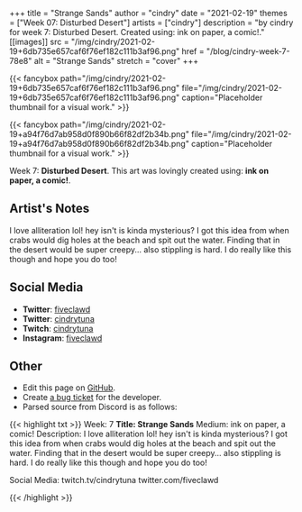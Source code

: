 +++
title =       "Strange Sands"
author =      "cindry"
date =        "2021-02-19"
themes =      ["Week 07: Disturbed Desert"]
artists =     ["cindry"]
description = "by cindry for week 7: Disturbed Desert. Created using: ink on paper,  a comic!."
[[images]]
              src = "/img/cindry/2021-02-19+6db735e657caf6f76ef182c111b3af96.png"
              href = "/blog/cindry-week-7-78e8"
              alt = "Strange Sands"
              stretch = "cover"
+++


{{< fancybox path="/img/cindry/2021-02-19+6db735e657caf6f76ef182c111b3af96.png" file="/img/cindry/2021-02-19+6db735e657caf6f76ef182c111b3af96.png" caption="Placeholder thumbnail for a visual work." >}}

{{< fancybox path="/img/cindry/2021-02-19+a94f76d7ab958d0f890b66f82df2b34b.png" file="/img/cindry/2021-02-19+a94f76d7ab958d0f890b66f82df2b34b.png" caption="Placeholder thumbnail for a visual work." >}}


Week 7: **Disturbed Desert**. This art was lovingly created using: **ink on paper,  a comic!**.

## Artist's Notes

I love alliteration lol!
hey isn't is kinda mysterious? I got this idea from when crabs would dig holes at the beach and spit out the water. Finding that in the desert would be super creepy... also stippling is hard. I do really like this though and hope you do too!

## Social Media

- **Twitter**: <a href='https://twitter.com/fiveclawd' target='_blank'>fiveclawd</a>
- **Twitter**: <a href='https://twitter.com/cindrytuna' target='_blank'>cindrytuna</a>
- **Twitch**: <a href='https://twitch.tv/cindrytuna' target='_blank'>cindrytuna</a>
- **Instagram**: <a href='https://instagram.com/fiveclawd' target='_blank'>fiveclawd</a>


## Other

- Edit this page on [GitHub](https://github.com/teaminkling/web-refresh/edit/main/content/blog/cindry-week-7-78e8.md).
- Create [a bug ticket](https://github.com/teaminkling/web-refresh/issues/new?assignees=&labels=bug&template=problem-report.md&title=) for the developer.
- Parsed source from Discord is as follows:

{{< highlight txt >}}
Week: 7
**Title:  Strange Sands**
Medium: ink on paper,  a comic!
Description: I love alliteration lol!
hey isn't is kinda mysterious? I got this idea from when crabs would dig holes at the beach and spit out the water. Finding that in the desert would be super creepy... also stippling is hard. I do really like this though and hope you do too!

Social Media: twitch.tv/cindrytuna twitter.com/fiveclawd




{{< /highlight >}}
